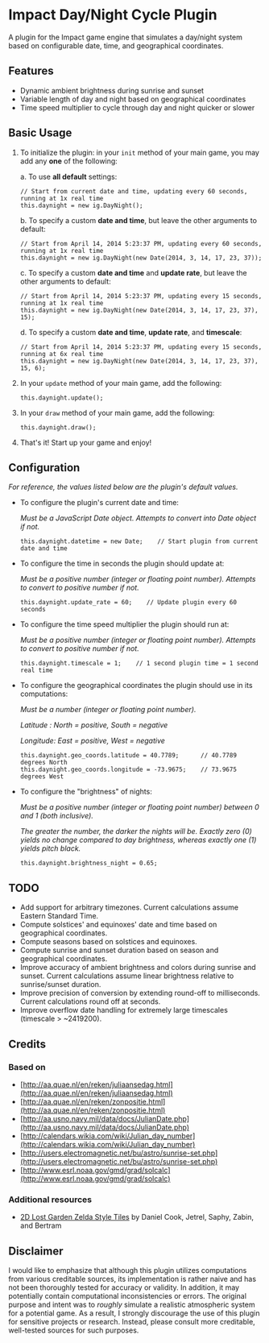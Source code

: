 # Impact Day/Night Cycle Plugin

A plugin for the Impact game engine that simulates a day/night system based on configurable date, time, and geographical coordinates.


## Features


* Dynamic ambient brightness during sunrise and sunset
* Variable length of day and night based on geographical coordinates
* Time speed multiplier to cycle through day and night quicker or slower


## Basic Usage

1. To initialize the plugin: in your `init` method of your main game, you may add any **one** of the following:

    a. To use **all default** settings:

       // Start from current date and time, updating every 60 seconds, running at 1x real time
       this.daynight = new ig.DayNight();

    b. To specify a custom **date and time**, but leave the other arguments to default:

       // Start from April 14, 2014 5:23:37 PM, updating every 60 seconds, running at 1x real time
       this.daynight = new ig.DayNight(new Date(2014, 3, 14, 17, 23, 37));

    c. To specify a custom **date and time** and **update rate**, but leave the other arguments to default:

       // Start from April 14, 2014 5:23:37 PM, updating every 15 seconds, running at 1x real time
       this.daynight = new ig.DayNight(new Date(2014, 3, 14, 17, 23, 37), 15);

    d. To specify a custom **date and time**, **update rate**, and **timescale**:

       // Start from April 14, 2014 5:23:37 PM, updating every 15 seconds, running at 6x real time
       this.daynight = new ig.DayNight(new Date(2014, 3, 14, 17, 23, 37), 15, 6);

2. In your `update` method of your main game, add the following:

       this.daynight.update();

3. In your `draw` method of your main game, add the following:

       this.daynight.draw();

4. That's it! Start up your game and enjoy!


## Configuration

*For reference, the values listed below are the plugin's default values.*

* To configure the plugin's current date and time:

    *Must be a JavaScript Date object. Attempts to convert into Date object if not.*

      this.daynight.datetime = new Date;    // Start plugin from current date and time

* To configure the time in seconds the plugin should update at:

  *Must be a positive number (integer or floating point number). Attempts to convert to positive number if not.*

      this.daynight.update_rate = 60;    // Update plugin every 60 seconds

* To configure the time speed multiplier the plugin should run at:

  *Must be a positive number (integer or floating point number). Attempts to convert to positive number if not.*

      this.daynight.timescale = 1;    // 1 second plugin time = 1 second real time

* To configure the geographical coordinates the plugin should use in its computations:

  *Must be a number (integer or floating point number).*

  *Latitude : North = positive, South = negative*

  *Longitude: East  = positive, West  = negative*

      this.daynight.geo_coords.latitude = 40.7789;      // 40.7789 degrees North
      this.daynight.geo_coords.longitude = -73.9675;    // 73.9675 degrees West

* To configure the "brightness" of nights:

  *Must be a positive number (integer or floating point number) between 0 and 1 (both inclusive).*

  *The *greater* the number, the darker the nights will be. Exactly zero (0) yields no change compared to day brightness, whereas exactly one (1) yields pitch black.*

      this.daynight.brightness_night = 0.65;


## TODO

* Add support for arbitrary timezones. Current calculations assume Eastern Standard Time.
* Compute solstices' and equinoxes' date and time based on geographical coordinates.
* Compute seasons based on solstices and equinoxes.
* Compute sunrise and sunset duration based on season and geographical coordinates.
* Improve accuracy of ambient brightness and colors during sunrise and sunset. Current calculations assume linear brightness relative to sunrise/sunset duration.
* Improve precision of conversion by extending round-off to milliseconds. Current calculations round off at seconds.
* Improve overflow date handling for extremely large timescales (timescale > ~2419200).


## Credits

### Based on

* [http://aa.quae.nl/en/reken/juliaansedag.html](http://aa.quae.nl/en/reken/juliaansedag.html)
* [http://aa.quae.nl/en/reken/zonpositie.html](http://aa.quae.nl/en/reken/zonpositie.html)
* [http://aa.usno.navy.mil/data/docs/JulianDate.php](http://aa.usno.navy.mil/data/docs/JulianDate.php)
* [http://calendars.wikia.com/wiki/Julian_day_number](http://calendars.wikia.com/wiki/Julian_day_number)
* [http://users.electromagnetic.net/bu/astro/sunrise-set.php](http://users.electromagnetic.net/bu/astro/sunrise-set.php)
* [http://www.esrl.noaa.gov/gmd/grad/solcalc](http://www.esrl.noaa.gov/gmd/grad/solcalc)

### Additional resources

* [2D Lost Garden Zelda Style Tiles](http://opengameart.org/content/2d-lost-garden-zelda-style-tiles-resized-to-32x32-with-additions) by Daniel Cook, Jetrel, Saphy, Zabin, and Bertram


## Disclaimer

I would like to emphasize that although this plugin utilizes computations from various creditable sources, its implementation is rather naive and has not been thoroughly tested for accuracy or validity. In addition, it may potentially contain computational inconsistencies or errors. The original purpose and intent was to *roughly* simulate a realistic atmospheric system for a potential game. As a result, I strongly discourage the use of this plugin for sensitive projects or research. Instead, please consult more creditable, well-tested sources for such purposes.

